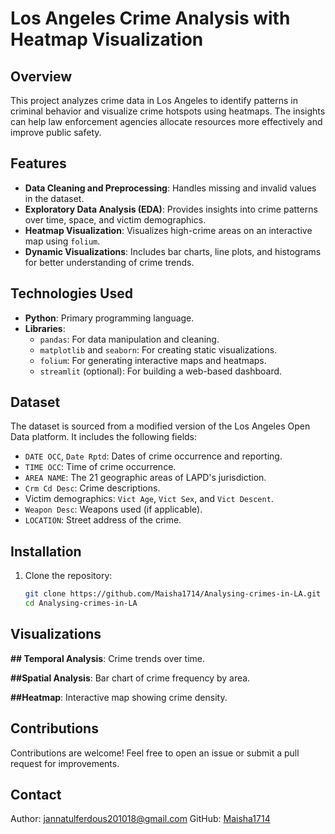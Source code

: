 # Los Angeles Crime Analysis with Heatmap Visualization

## Overview

This project analyzes crime data in Los Angeles to identify patterns in criminal behavior and visualize crime hotspots using heatmaps. The insights can help law enforcement agencies allocate resources more effectively and improve public safety.

## Features

- **Data Cleaning and Preprocessing**: Handles missing and invalid values in the dataset.
- **Exploratory Data Analysis (EDA)**: Provides insights into crime patterns over time, space, and victim demographics.
- **Heatmap Visualization**: Visualizes high-crime areas on an interactive map using `folium`.
- **Dynamic Visualizations**: Includes bar charts, line plots, and histograms for better understanding of crime trends.

## Technologies Used

- **Python**: Primary programming language.
- **Libraries**:
  - `pandas`: For data manipulation and cleaning.
  - `matplotlib` and `seaborn`: For creating static visualizations.
  - `folium`: For generating interactive maps and heatmaps.
  - `streamlit` (optional): For building a web-based dashboard.
  
## Dataset

The dataset is sourced from a modified version of the Los Angeles Open Data platform. It includes the following fields:
- `DATE OCC`, `Date Rptd`: Dates of crime occurrence and reporting.
- `TIME OCC`: Time of crime occurrence.
- `AREA NAME`: The 21 geographic areas of LAPD's jurisdiction.
- `Crm Cd Desc`: Crime descriptions.
- Victim demographics: `Vict Age`, `Vict Sex`, and `Vict Descent`.
- `Weapon Desc`: Weapons used (if applicable).
- `LOCATION`: Street address of the crime.

## Installation

1. Clone the repository:
   ```bash
   git clone https://github.com/Maisha1714/Analysing-crimes-in-LA.git
   cd Analysing-crimes-in-LA


## Visualizations
  **## Temporal Analysis**: Crime trends over time.

  **##Spatial Analysis**: Bar chart of crime frequency by area.

  **##Heatmap**: Interactive map showing crime density.

## Contributions
Contributions are welcome! Feel free to open an issue or submit a pull request for improvements.


## Contact
Author: jannatulferdous201018@gmail.com
GitHub: [Maisha1714](https://github.com/Maisha1714)
